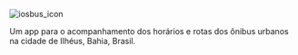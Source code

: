 ![iosbus_icon](https://user-images.githubusercontent.com/13381147/100080236-5aae3a00-2e24-11eb-98af-897b8a2ce602.png)

Um app para o acompanhamento dos horários e rotas dos ônibus urbanos na cidade de Ilhéus, Bahia, Brasil.


